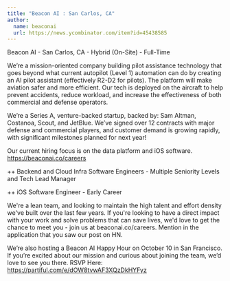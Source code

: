 ```yaml
---
title: "Beacon AI : San Carlos, CA"
author:
  name: beaconai
  url: https://news.ycombinator.com/item?id=45438585
---
```

Beacon AI - San Carlos, CA - Hybrid (On-Site) - Full-Time

We’re a mission-oriented company building pilot assistance technology that goes beyond what current autopilot (Level 1) automation can do by creating an AI pilot assistant (effectively R2-D2 for pilots). The platform will make aviation safer and more efficient. Our tech is deployed on the aircraft to help prevent accidents, reduce workload, and increase the effectiveness of both commercial and defense operators.

We’re a Series A, venture-backed startup, backed by: Sam Altman, Costanoa, Scout, and JetBlue. We’ve signed over 12 contracts with major defense and commercial players, and customer demand is growing rapidly, with significant milestones planned for next year!

Our current hiring focus is on the data platform and iOS software. <a href="https:&#x2F;&#x2F;beaconai.co&#x2F;careers" rel="nofollow">https:&#x2F;&#x2F;beaconai.co&#x2F;careers</a>

++ Backend and Cloud Infra Software Engineers - Multiple Seniority Levels and Tech Lead Manager

++ iOS Software Engineer - Early Career

We&#x27;re a lean team, and looking to maintain the high talent and effort density we&#x27;ve built over the last few years. If you&#x27;re looking to have a direct impact with your work and solve problems that can save lives, we&#x27;d love to get the chance to meet you - join us at beaconai.co&#x2F;careers. Mention in the application that you saw our post on HN.

We’re also hosting a Beacon AI Happy Hour on October 10 in San Francisco. If you’re excited about our mission and curious about joining the team, we’d love to see you there. RSVP Here: <a href="https:&#x2F;&#x2F;partiful.com&#x2F;e&#x2F;dOW8tvwAF3XQzDkHYFyz" rel="nofollow">https:&#x2F;&#x2F;partiful.com&#x2F;e&#x2F;dOW8tvwAF3XQzDkHYFyz</a>
<JobApplication />
